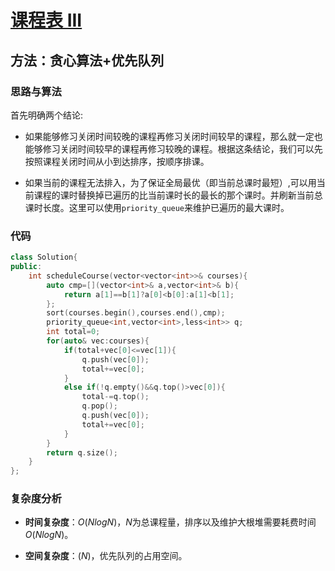 # [课程表 III](https://leetcode-cn.com/problems/course-schedule-iii/solution/)

## 方法：贪心算法+优先队列

### 思路与算法

首先明确两个结论:

- 如果能够修习关闭时间较晚的课程再修习关闭时间较早的课程，那么就一定也能够修习关闭时间较早的课程再修习较晚的课程。根据这条结论，我们可以先按照课程关闭时间从小到达排序，按顺序排课。

- 如果当前的课程无法排入，为了保证全局最优（即当前总课时最短）,可以用当前课程的课时替换掉已遍历的比当前课时长的最长的那个课时。并刷新当前总课时长度。这里可以使用``priority_queue``来维护已遍历的最大课时。

### 代码

```c++
class Solution{
public:
	int scheduleCourse(vector<vector<int>>& courses){
		auto cmp=[](vector<int>& a,vector<int>& b){
			return a[1]==b[1]?a[0]<b[0]:a[1]<b[1];
		};
		sort(courses.begin(),courses.end(),cmp);
		priority_queue<int,vector<int>,less<int>> q;
		int total=0;
		for(auto& vec:courses){
			if(total+vec[0]<=vec[1]){
				q.push(vec[0]);
				total+=vec[0];
			}
			else if(!q.empty()&&q.top()>vec[0]){
				total-=q.top();
				q.pop();
				q.push(vec[0]);
				total+=vec[0];
			}
		}
		return q.size();
	}
};
```

### 复杂度分析

- **时间复杂度**：$O(NlogN)$，$N$为总课程量，排序以及维护大根堆需要耗费时间$O(NlogN)$。

- **空间复杂度**：$(N)$，优先队列的占用空间。
